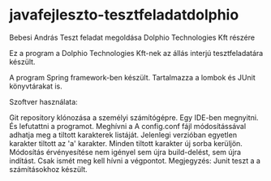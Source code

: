 # javafejleszto-tesztfeladatdolphio
Bebesi András Teszt feladat megoldása Dolphio Technologies Kft részére

Ez a program a Dolphio Technologies Kft-nek az állás interjú tesztfeladatára készült.

A program Spring framework-ben készült. Tartalmazza a lombok és JUnit könyvtárakat is.

Szoftver használata:

Git repository klónozása a személyi számítógépre.
Egy IDE-ben megnyitni. És lefutattni a programot.
Meghívni a 
A config.conf fájl módosítássával adhatja meg a tiltott karakterek listáját. Jelenlegi verzióban egyetlen karakter tiltott az 'a' karakter. Minden tiltott karakter új sorba kerüljön. Módosítás érvényesítése nem igényel sem újra build-delést, sem újra indítást. Csak ismét meg kell hívni a végpontot.
Megjegyzés: Junit teszt a a számításokhoz készült.
